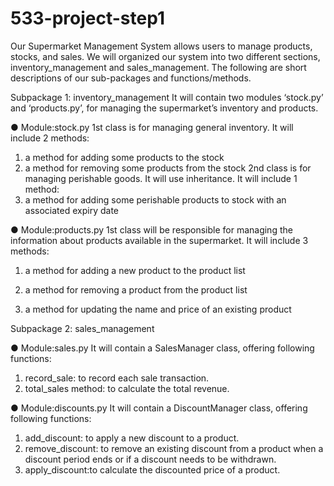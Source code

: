 # 533-project-step1
Our Supermarket Management System allows users to manage products, stocks, and sales. We will organized our system into two different sections, inventory_management and sales_management. The following are short descriptions of our sub-packages and functions/methods.

Subpackage 1: inventory_management It will contain two modules ‘stock.py’ and ‘products.py’, for managing the supermarket’s inventory and products.

● Module:stock.py 1st class is for managing general inventory. It will include 2 methods:

1. a method for adding some products to the stock
2. a method for removing some products from the stock
   2nd class is for managing perishable goods. It will use inheritance. It will include 1 method:
3. a method for adding some perishable products to stock with an associated expiry date

● Module:products.py 1st class will be responsible for managing the information about products available in the supermarket. It will include 3 methods:

1. a method for adding a new product to the product list

2. a method for removing a product from the product list

3. a method for updating the name and price of an existing product

   

Subpackage 2: sales_management

● Module:sales.py It will contain a SalesManager class, offering following functions:

1. record_sale: to record each sale transaction.
2. total_sales method: to calculate the total revenue.

● Module:discounts.py It will contain a DiscountManager class, offering following functions:

1. add_discount: to apply a new discount to a product.
2. remove_discount: to remove an existing discount from a product when a discount period ends or if a discount needs to be withdrawn.
3. apply_discount:to calculate the discounted price of a product.
